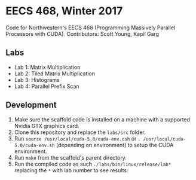 # EECS 468, Winter 2017
Code for Northwestern's EECS 468 (Programming Massively Parallel Processors with CUDA). 
Contributors: Scott Young, Kapil Garg

## Labs
- Lab 1: Matrix Multiplication
- Lab 2: Tiled Matrix Multiplication
- Lab 3: Histograms
- Lab 4: Parallel Prefix Scan

## Development
1. Make sure the scaffold code is installed on a machine with a supported Nvidia GTX graphics card.
2. Clone this repository and replace the `labs/src` folder.
3. Run `source /usr/local/cuda-5.0/cuda-env.csh` or `. /usr/local/cuda-5.0/cuda-env.sh` (depending on environment) to setup the CUDA environment.
4. Run `make` from the scaffold's parent directory.
5. Run the compiled code as such `./labs/bin/linux/release/lab*` replacing the `*` with lab number to see results.
